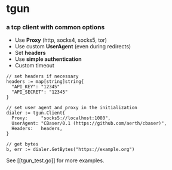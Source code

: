 # tgun

### a tcp client with common options

  * Use **Proxy** (http, socks4, socks5, tor)
  * Use custom **UserAgent** (even during redirects)
  * Set **headers**
  * Use **simple authentication**
  * Custom timeout

```
// set headers if necessary
headers := map[string]string{
  "API_KEY": "12345"
  "API_SECRET": "12345"
}

// set user agent and proxy in the initialization
dialer := tgun.Client{
  Proxy:     "socks5://localhost:1080",
  UserAgent: "CBaser/0.1 (https://github.com/aerth/cbaser)",
  Headers:   headers,
}

// get bytes
b, err := dialer.GetBytes("https://example.org")

```

See [[tgun_test.go]] for more examples.
